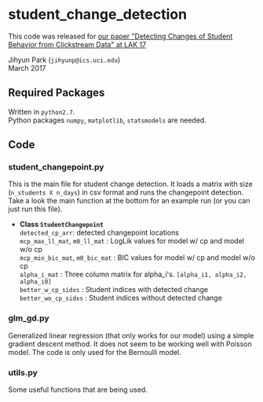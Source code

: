 # student_change_detection
This code was released for [our paper "Detecting Changes of Student Behavior from Clickstream Data" at LAK 17](http://dl.acm.org/citation.cfm?id=3027430)

Jihyun Park (`jihyunp@ics.uci.edu`)<br>
March 2017

## Required Packages
Written in `python2.7`. <br>
Python packages `numpy`, `matplotlib`, `statsmodels` are needed.


## Code
### student_changepoint.py
This is the main file for student change detection.
It loads a matrix with size (`n_students X n_days`) in csv format and runs the changepoint detection.
Take a look the main function at the bottom for an example run (or you can just run this file).

* __Class `StudentChangepoint`__<br>
`detected_cp_arr`: detected changepoint locations<br>
`mcp_max_ll_mat`, `m0_ll_mat` : LogLik values for model w/ cp and model w/o cp<br>
`mcp_min_bic_mat`, `m0_bic_mat` : BIC values for model w/ cp and model w/o cp<br>
`alpha_i_mat` : Three column matrix for alpha_i's. `[alpha_i1, alpha_i2, alpha_i0]`<br>
`better_w_cp_sidxs` : Student indices with detected change<br>
`better_wo_cp_sidxs` : Student indices without detected change<br>

### glm_gd.py
Generalized linear regression (that only works for our model) using a simple gradient descent method.
It does not seem to be working well with Poisson model. The code is only used for the Bernoulli model.

### utils.py
Some useful functions that are being used.

